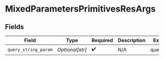 # MixedParametersPrimitivesResArgs


## Fields

| Field                | Type                 | Required             | Description          | Example              |
| -------------------- | -------------------- | -------------------- | -------------------- | -------------------- |
| `query_string_param` | *Optional[str]*      | :heavy_check_mark:   | N/A                  | queryValue           |